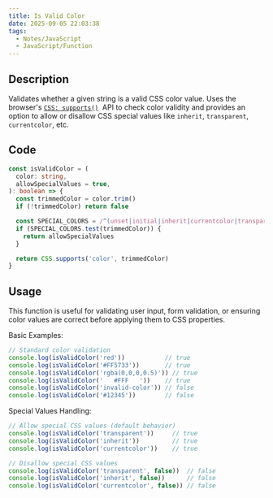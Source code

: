 ```yaml
---
title: Is Valid Color
date: 2025-09-05 22:03:38
tags:
  - Notes/JavaScript
  - JavaScript/Function
---
```


## Description

Validates whether a given string is a valid CSS color value. Uses the browser's [`CSS: supports()`](https://developer.mozilla.org/en-US/docs/Web/API/CSS/supports_static)  API to check color validity and provides an option to allow or disallow CSS special values like `inherit`, `transparent`, `currentcolor`, etc.

## Code

```typescript
const isValidColor = (
  color: string,
  allowSpecialValues = true, 
): boolean => {
  const trimmedColor = color.trim()
  if (!trimmedColor) return false

  const SPECIAL_COLORS = /^(unset|initial|inherit|currentcolor|transparent)$/i
  if (SPECIAL_COLORS.test(trimmedColor)) {
    return allowSpecialValues
  }

  return CSS.supports('color', trimmedColor)
}
```

## Usage

This function is useful for validating user input, form validation, or ensuring color values are correct before applying them to CSS properties.

Basic Examples:

```typescript
// Standard color validation
console.log(isValidColor('red'))           // true
console.log(isValidColor('#FF5733'))       // true  
console.log(isValidColor('rgba(0,0,0,0.5)')) // true
console.log(isValidColor('   #FFF   '))    // true 
console.log(isValidColor('invalid-color')) // false
console.log(isValidColor('#12345'))        // false 
```

Special Values Handling:

```typescript
// Allow special CSS values (default behavior)
console.log(isValidColor('transparent'))     // true
console.log(isValidColor('inherit'))         // true
console.log(isValidColor('currentcolor'))    // true

// Disallow special CSS values
console.log(isValidColor('transparent', false))  // false
console.log(isValidColor('inherit', false))      // false
console.log(isValidColor('currentcolor', false)) // false
```
